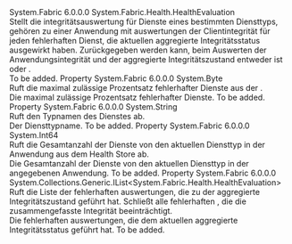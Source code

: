 <Type Name="ServicesHealthEvaluation" FullName="System.Fabric.Health.ServicesHealthEvaluation">
  <TypeSignature Language="C#" Value="public sealed class ServicesHealthEvaluation : System.Fabric.Health.HealthEvaluation" />
  <TypeSignature Language="ILAsm" Value=".class public auto ansi sealed beforefieldinit ServicesHealthEvaluation extends System.Fabric.Health.HealthEvaluation" />
  <TypeSignature Language="DocId" Value="T:System.Fabric.Health.ServicesHealthEvaluation" />
  <TypeSignature Language="VB.NET" Value="Public NotInheritable Class ServicesHealthEvaluation&#xA;Inherits HealthEvaluation" />
  <TypeSignature Language="F#" Value="type ServicesHealthEvaluation = class&#xA;    inherit HealthEvaluation" />
  <AssemblyInfo>
    <AssemblyName>System.Fabric</AssemblyName>
    <AssemblyVersion>6.0.0.0</AssemblyVersion>
  </AssemblyInfo>
  <Base>
    <BaseTypeName>System.Fabric.Health.HealthEvaluation</BaseTypeName>
  </Base>
  <Interfaces />
  <Docs>
    <summary>
      <para>Stellt die integritätsauswertung für Dienste eines bestimmten Diensttyps, gehören zu einer Anwendung mit auswertungen der Clientintegrität für jeden fehlerhaften Dienst, die aktuellen aggregierte Integritätsstatus ausgewirkt haben.
            Zurückgegeben werden kann, beim Auswerten der Anwendungsintegrität und der aggregierte Integritätszustand entweder ist <see cref="F:System.Fabric.Health.HealthState.Error" /> oder <see cref="F:System.Fabric.Health.HealthState.Warning" />.</para>
    </summary>
    <remarks>To be added.</remarks>
  </Docs>
  <Members>
    <Member MemberName="MaxPercentUnhealthyServices">
      <MemberSignature Language="C#" Value="public byte MaxPercentUnhealthyServices { get; }" />
      <MemberSignature Language="ILAsm" Value=".property instance unsigned int8 MaxPercentUnhealthyServices" />
      <MemberSignature Language="DocId" Value="P:System.Fabric.Health.ServicesHealthEvaluation.MaxPercentUnhealthyServices" />
      <MemberSignature Language="VB.NET" Value="Public ReadOnly Property MaxPercentUnhealthyServices As Byte" />
      <MemberSignature Language="F#" Value="member this.MaxPercentUnhealthyServices : byte" Usage="System.Fabric.Health.ServicesHealthEvaluation.MaxPercentUnhealthyServices" />
      <MemberType>Property</MemberType>
      <AssemblyInfo>
        <AssemblyName>System.Fabric</AssemblyName>
        <AssemblyVersion>6.0.0.0</AssemblyVersion>
      </AssemblyInfo>
      <ReturnValue>
        <ReturnType>System.Byte</ReturnType>
      </ReturnValue>
      <Docs>
        <summary>
          <para>Ruft die maximal zulässige Prozentsatz fehlerhafter Dienste aus der <see cref="T:System.Fabric.Health.ServiceTypeHealthPolicy" />.</para>
        </summary>
        <value>
          <para>Die maximal zulässige Prozentsatz fehlerhafter Dienste.</para>
        </value>
        <remarks>To be added.</remarks>
      </Docs>
    </Member>
    <Member MemberName="ServiceTypeName">
      <MemberSignature Language="C#" Value="public string ServiceTypeName { get; }" />
      <MemberSignature Language="ILAsm" Value=".property instance string ServiceTypeName" />
      <MemberSignature Language="DocId" Value="P:System.Fabric.Health.ServicesHealthEvaluation.ServiceTypeName" />
      <MemberSignature Language="VB.NET" Value="Public ReadOnly Property ServiceTypeName As String" />
      <MemberSignature Language="F#" Value="member this.ServiceTypeName : string" Usage="System.Fabric.Health.ServicesHealthEvaluation.ServiceTypeName" />
      <MemberType>Property</MemberType>
      <AssemblyInfo>
        <AssemblyName>System.Fabric</AssemblyName>
        <AssemblyVersion>6.0.0.0</AssemblyVersion>
      </AssemblyInfo>
      <ReturnValue>
        <ReturnType>System.String</ReturnType>
      </ReturnValue>
      <Docs>
        <summary>
          <para>Ruft den Typnamen des Dienstes ab.</para>
        </summary>
        <value>
          <para>Der Diensttypname.</para>
        </value>
        <remarks>To be added.</remarks>
      </Docs>
    </Member>
    <Member MemberName="TotalCount">
      <MemberSignature Language="C#" Value="public long TotalCount { get; }" />
      <MemberSignature Language="ILAsm" Value=".property instance int64 TotalCount" />
      <MemberSignature Language="DocId" Value="P:System.Fabric.Health.ServicesHealthEvaluation.TotalCount" />
      <MemberSignature Language="VB.NET" Value="Public ReadOnly Property TotalCount As Long" />
      <MemberSignature Language="F#" Value="member this.TotalCount : int64" Usage="System.Fabric.Health.ServicesHealthEvaluation.TotalCount" />
      <MemberType>Property</MemberType>
      <AssemblyInfo>
        <AssemblyName>System.Fabric</AssemblyName>
        <AssemblyVersion>6.0.0.0</AssemblyVersion>
      </AssemblyInfo>
      <ReturnValue>
        <ReturnType>System.Int64</ReturnType>
      </ReturnValue>
      <Docs>
        <summary>
          <para>Ruft die Gesamtanzahl der Dienste von den aktuellen Diensttyp in der Anwendung aus dem Health Store ab.</para>
        </summary>
        <value>
          <para>Die Gesamtanzahl der Dienste von den aktuellen Diensttyp in der angegebenen Anwendung.</para>
        </value>
        <remarks>To be added.</remarks>
      </Docs>
    </Member>
    <Member MemberName="UnhealthyEvaluations">
      <MemberSignature Language="C#" Value="public System.Collections.Generic.IList&lt;System.Fabric.Health.HealthEvaluation&gt; UnhealthyEvaluations { get; }" />
      <MemberSignature Language="ILAsm" Value=".property instance class System.Collections.Generic.IList`1&lt;class System.Fabric.Health.HealthEvaluation&gt; UnhealthyEvaluations" />
      <MemberSignature Language="DocId" Value="P:System.Fabric.Health.ServicesHealthEvaluation.UnhealthyEvaluations" />
      <MemberSignature Language="VB.NET" Value="Public ReadOnly Property UnhealthyEvaluations As IList(Of HealthEvaluation)" />
      <MemberSignature Language="F#" Value="member this.UnhealthyEvaluations : System.Collections.Generic.IList&lt;System.Fabric.Health.HealthEvaluation&gt;" Usage="System.Fabric.Health.ServicesHealthEvaluation.UnhealthyEvaluations" />
      <MemberType>Property</MemberType>
      <AssemblyInfo>
        <AssemblyName>System.Fabric</AssemblyName>
        <AssemblyVersion>6.0.0.0</AssemblyVersion>
      </AssemblyInfo>
      <ReturnValue>
        <ReturnType>System.Collections.Generic.IList&lt;System.Fabric.Health.HealthEvaluation&gt;</ReturnType>
      </ReturnValue>
      <Docs>
        <summary>
          <para>Ruft die Liste der fehlerhaften auswertungen, die zu der aggregierte Integritätszustand geführt hat.
            Schließt alle fehlerhaften <see cref="T:System.Fabric.Health.ServiceHealthEvaluation" /> , die die zusammengefasste Integrität beeinträchtigt.</para>
        </summary>
        <value>
          <para>Die fehlerhaften auswertungen, die dem aktuellen aggregierte Integritätsstatus geführt hat.</para>
        </value>
        <remarks>To be added.</remarks>
      </Docs>
    </Member>
  </Members>
</Type>